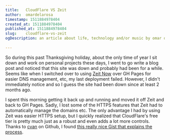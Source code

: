 ```yaml
---
title:   CloudFlare VS Zeit  
author:  omardelarosa  
timestamp: 1511884978404  
created_at: 1511884978404  
published_at: 1511884978404  
slug:    cloudflare-vs-zeit  
ogDescription: an article about life, technology and/or music by omar delarosa  
  
---
```

So during this past Thanksgiving holiday, about the only time of year I sit down and work on personal projects these days, I went to go write a blog post and noticed that this site was down and probably had been for a while. Seems like when I switched over to using [Zeit Now](zeit.co/now) over GH Pages for easier DNS management, etc, my last deployment failed.  However, I didn't immediately notice and so I guess the site had been down since at least 2 months ago.

I spent this morning getting it back up and running and moved it off Zeit and back to GH Pages.  Sadly, I lost some of the HTTPS features that Zeit had to automatically manage the domains etc.  The only advantage I had by using Zeit was easier HTTPS setup, but I quickly realized that CloudFlare's free tier is pretty much just as a robust and even adds a lot more controls.  Thanks to [cvan](https://gist.github.com/cvan) on Github, I found [this really nice Gist that explains the process](https://gist.github.com/cvan/8630f847f579f90e0c014dc5199c337b).